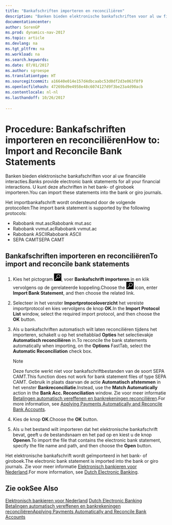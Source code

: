 ```yaml
---
title: "Bankafschriften importeren en reconciliëren"
description: "Banken bieden elektronische bankafschriften voor al uw financiële interacties. U kunt deze afschriften in het bank- of giroboek importeren."
documentationcenter: 
author: SorenGP
ms.prod: dynamics-nav-2017
ms.topic: article
ms.devlang: na
ms.tgt_pltfrm: na
ms.workload: na
ms.search.keywords: 
ms.date: 07/01/2017
ms.author: sgroespe
ms.translationtype: HT
ms.sourcegitcommit: a16640e014e157d4dbcaabc53d0df2d3e063f8f9
ms.openlocfilehash: 47269bd9e4958e48c6074127d9f3be23a4d90acb
ms.contentlocale: nl-nl
ms.lasthandoff: 10/26/2017

---
```

# <a name="how-to-import-and-reconcile-bank-statements"></a><span data-ttu-id="6022e-104">Procedure: Bankafschriften importeren en reconciliëren</span><span class="sxs-lookup"><span data-stu-id="6022e-104">How to: Import and Reconcile Bank Statements</span></span>
<span data-ttu-id="6022e-105">Banken bieden elektronische bankafschriften voor al uw financiële interacties.</span><span class="sxs-lookup"><span data-stu-id="6022e-105">Banks provide electronic bank statements for all your financial interactions.</span></span> <span data-ttu-id="6022e-106">U kunt deze afschriften in het bank- of giroboek importeren.</span><span class="sxs-lookup"><span data-stu-id="6022e-106">You can import these statements into the bank or giro journals.</span></span>  

<span data-ttu-id="6022e-107">Het importbankafschrift wordt ondersteund door de volgende protocollen:</span><span class="sxs-lookup"><span data-stu-id="6022e-107">The import bank statement is supported by the following protocols:</span></span>  

- <span data-ttu-id="6022e-108">Rabobank mut.asc</span><span class="sxs-lookup"><span data-stu-id="6022e-108">Rabobank mut.asc</span></span>  
- <span data-ttu-id="6022e-109">Rabobank vvmut.ac</span><span class="sxs-lookup"><span data-stu-id="6022e-109">Rabobank vvmut.ac</span></span>  
- <span data-ttu-id="6022e-110">Rabobank ASCII</span><span class="sxs-lookup"><span data-stu-id="6022e-110">Rabobank ASCII</span></span>  
- <span data-ttu-id="6022e-111">SEPA CAMT</span><span class="sxs-lookup"><span data-stu-id="6022e-111">SEPA CAMT</span></span>  

## <a name="to-import-and-reconcile-bank-statements"></a><span data-ttu-id="6022e-112">Bankafschriften importeren en reconciliëren</span><span class="sxs-lookup"><span data-stu-id="6022e-112">To import and reconcile bank statements</span></span>  

1.  <span data-ttu-id="6022e-113">Kies het pictogram ![Zoeken naar pagina of rapport](../../media/ui-search/search_small.png "pictogram Zoeken naar pagina of rapport"), voer **Bankafschrift importeren** in en klik vervolgens op de gerelateerde koppeling.</span><span class="sxs-lookup"><span data-stu-id="6022e-113">Choose the ![Search for Page or Report](../../media/ui-search/search_small.png "Search for Page or Report icon") icon, enter **Import Bank Statement**, and then choose the related link.</span></span>  
2.  <span data-ttu-id="6022e-114">Selecteer in het venster **Importprotocoloverzicht** het vereiste importprotocol en kies vervolgens de knop **OK**.</span><span class="sxs-lookup"><span data-stu-id="6022e-114">In the **Import Protocol List** window, select the required import protocol, and then choose the **OK** button.</span></span>  
3.  <span data-ttu-id="6022e-115">Als u bankafschriften automatisch wilt laten reconciliëren tijdens het importeren, schakelt u op het sneltabblad **Opties** het selectievakje **Automatisch reconciliëren** in.</span><span class="sxs-lookup"><span data-stu-id="6022e-115">To reconcile the bank statements automatically when importing, on the **Options** FastTab, select the **Automatic Reconciliation** check box.</span></span>  

    > [!NOTE]  
    >  <span data-ttu-id="6022e-116">Deze functie werkt niet voor bankafschriftbestanden van de soort SEPA CAMT.</span><span class="sxs-lookup"><span data-stu-id="6022e-116">This function does not work for bank statement files of type SEPA CAMT.</span></span> <span data-ttu-id="6022e-117">Gebruik in plaats daarvan de actie **Automatisch afstemmen** in het venster **Bankreconciliatie**.</span><span class="sxs-lookup"><span data-stu-id="6022e-117">Instead, use the **Match Automatically** action in the **Bank Acc. Reconciliation** window.</span></span> <span data-ttu-id="6022e-118">Zie voor meer informatie [Betalingen automatisch vereffenen en bankrekeningen reconciliëren](../../receivables-apply-payments-auto-reconcile-bank-accounts.md).</span><span class="sxs-lookup"><span data-stu-id="6022e-118">For more information, see [Applying Payments Automatically and Reconcile Bank Accounts](../../receivables-apply-payments-auto-reconcile-bank-accounts.md).</span></span>  

4.  <span data-ttu-id="6022e-119">Kies de knop **OK**.</span><span class="sxs-lookup"><span data-stu-id="6022e-119">Choose the **OK** button.</span></span>  
5.  <span data-ttu-id="6022e-120">Als u het bestand wilt importeren dat het elektronische bankafschrift bevat, geeft u de bestandsnaam en het pad op en kiest u de knop **Openen**.</span><span class="sxs-lookup"><span data-stu-id="6022e-120">To import the file that contains the electronic bank statement, specify the file name and path, and then choose the **Open** button.</span></span>  

<span data-ttu-id="6022e-121">Het elektronische bankafschrift wordt geïmporteerd in het bank- of giroboek.</span><span class="sxs-lookup"><span data-stu-id="6022e-121">The electronic bank statement is imported into the bank or giro journals.</span></span> <span data-ttu-id="6022e-122">Zie voor meer informatie [Elektronisch bankieren voor Nederland](dutch-electronic-banking.md).</span><span class="sxs-lookup"><span data-stu-id="6022e-122">For more information, see [Dutch Electronic Banking](dutch-electronic-banking.md).</span></span>  

## <a name="see-also"></a><span data-ttu-id="6022e-123">Zie ook</span><span class="sxs-lookup"><span data-stu-id="6022e-123">See Also</span></span>  
 <span data-ttu-id="6022e-124">[Elektronisch bankieren voor Nederland](dutch-electronic-banking.md) </span><span class="sxs-lookup"><span data-stu-id="6022e-124">[Dutch Electronic Banking](dutch-electronic-banking.md) </span></span>  
 [<span data-ttu-id="6022e-125">Betalingen automatisch vereffenen en bankrekeningen reconciliëren</span><span class="sxs-lookup"><span data-stu-id="6022e-125">Applying Payments Automatically and Reconcile Bank Accounts</span></span>](../../receivables-apply-payments-auto-reconcile-bank-accounts.md)

